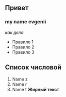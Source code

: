 ## Привет
### my name evgenii
*как дела*
* Правило 1
* Правило 2
* Правило 3
## Список числовой
1. Name z
1. Name r
1. Name t
**Жирный текст**
